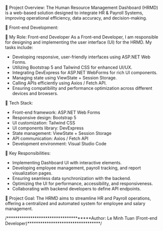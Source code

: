 📌 Project Overview:
The Human Resource Management Dashboard (HRMD) is a web-based solution designed to integrate HR & Payroll Systems, improving operational efficiency, data accuracy, and decision-making.

🎨 Front-end Development:

🔹 My Role: Front-end Developer
As a Front-end Developer, I am responsible for designing and implementing the user interface (UI) for the HRMD. My tasks include:
- Developing responsive, user-friendly interfaces using ASP.NET Web Forms.
- Utilizing Bootstrap 5 and Tailwind CSS for enhanced UI/UX.
- Integrating DevExpress for ASP.NET WebForms for rich UI components.
- Managing state using ViewState + Session Storage.
- Calling APIs efficiently using Axios / Fetch API.
- Ensuring compatibility and performance optimization across different devices and browsers.

🔹 Tech Stack:
- Front-end framework: ASP.NET Web Forms
- Responsive design: Bootstrap 5
- UI customization: Tailwind CSS
- UI components library: DevExpress
- State management: ViewState + Session Storage
- API communication: Axios / Fetch API
- Development environment: Visual Studio Code
  
🔹 Key Responsibilities:
- Implementing Dashboard UI with interactive elements.
- Developing employee management, payroll tracking, and report visualization pages.
- Ensuring seamless data synchronization with the backend.
- Optimizing the UI for performance, accessibility, and responsiveness.
- Collaborating with backend developers to define API endpoints.
  
🚀 Project Goal:
The HRMD aims to streamline HR and Payroll operations, offering a centralized and automated system for employee and salary management.

/**************************************Author: Le Minh Tuan (Front-end Developer)**********************************/
